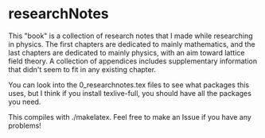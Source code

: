 # researchNotes
This "book" is a collection of research notes that I made while researching in physics. The first chapters are dedicated to mainly mathematics, and the last chapters are dedicated to mainly physics, with an aim toward lattice field theory. A collection of appendices includes supplementary information that didn't seem to fit in any existing chapter.

You can look into the 0_researchnotes.tex files to see what packages this uses, but I think if you install texlive-full, you should have all the packages you need.

This compiles with ./makelatex. Feel free to make an Issue if you have any problems!
